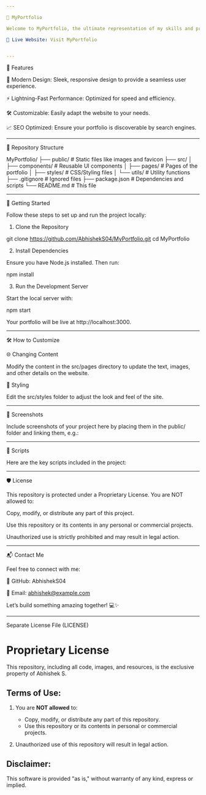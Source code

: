 ```yaml
---

🌟 MyPortfolio

Welcome to MyPortfolio, the ultimate representation of my skills and projects as a Full-Stack Developer! 🚀 This repository houses the codebase for my personal portfolio website. It's designed to showcase my work, skills, and passion for coding and frontend development.

🔗 Live Website: Visit MyPortfolio


---
```


🔧 Features

🌈 Modern Design: Sleek, responsive design to provide a seamless user experience.

⚡ Lightning-Fast Performance: Optimized for speed and efficiency.

🛠️ Customizable: Easily adapt the website to your needs.

📈 SEO Optimized: Ensure your portfolio is discoverable by search engines.



---

📂 Repository Structure

MyPortfolio/
├── public/          # Static files like images and favicon
├── src/
│   ├── components/  # Reusable UI components
│   ├── pages/       # Pages of the portfolio
│   ├── styles/      # CSS/Styling files
│   └── utils/       # Utility functions
├── .gitignore       # Ignored files
├── package.json     # Dependencies and scripts
└── README.md        # This file


---

🚀 Getting Started

Follow these steps to set up and run the project locally:

1. Clone the Repository

git clone https://github.com/AbhishekS04/MyPortfolio.git
cd MyPortfolio

2. Install Dependencies

Ensure you have Node.js installed. Then run:

npm install

3. Run the Development Server

Start the local server with:

npm start

Your portfolio will be live at http://localhost:3000.


---

🛠️ How to Customize

🌐 Changing Content

Modify the content in the src/pages directory to update the text, images, and other details on the website.

🎨 Styling

Edit the src/styles folder to adjust the look and feel of the site.


---

📸 Screenshots

Include screenshots of your project here by placing them in the public/ folder and linking them, e.g.:


---

📜 Scripts

Here are the key scripts included in the project:


---

🛡️ License

This repository is protected under a Proprietary License. You are NOT allowed to:

Copy, modify, or distribute any part of this project.

Use this repository or its contents in any personal or commercial projects.


Unauthorized use is strictly prohibited and may result in legal action.


---

📬 Contact Me

Feel free to connect with me:

🐙 GitHub: AbhishekS04

📧 Email: abhishek@example.com


Let’s build something amazing together! 💻✨


---

Separate License File (LICENSE)

# Proprietary License

This repository, including all code, images, and resources, is the exclusive property of Abhishek S.

## Terms of Use:
1. You are **NOT allowed** to:
   - Copy, modify, or distribute any part of this repository.
   - Use this repository or its contents in personal or commercial projects.

2. Unauthorized use of this repository will result in legal action.

## Disclaimer:
This software is provided "as is," without warranty of any kind, express or implied.
